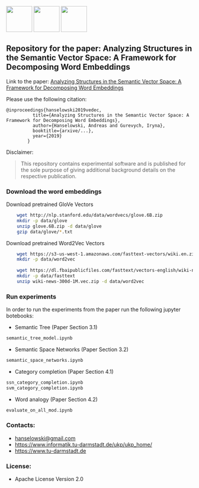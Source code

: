 <img src="https://user-images.githubusercontent.com/29311022/27184688-27629126-51e3-11e7-9a23-276628da2430.png" height=70px/>
<img src="https://user-images.githubusercontent.com/29311022/27278631-2e19f99e-54e2-11e7-919c-f89ae0c90648.png" height=70px/>
<img src="https://user-images.githubusercontent.com/29311022/27184769-65c6583a-51e3-11e7-90e0-12a4bdf292e2.png" height=70px/>

## Repository for the paper: Analyzing Structures in the Semantic Vector Space: A Framework for Decomposing Word Embeddings



Link to the paper: [Analyzing Structures in the Semantic Vector Space: A Framework for Decomposing Word Embeddings](arxive/...)

Please use the following citation:
```
@inproceedings{hanselowski2019vedec,
          title={Analyzing Structures in the Semantic Vector Space: A Framework for Decomposing Word Embeddings},
          author={Hanselowski, Andreas and Gurevych, Iryna},
          booktitle={arxive/...},
          year={2019}
        }
```


Disclaimer:
> This repository contains experimental software and is published for the sole purpose of giving additional background details on the respective publication.






### Download the word embeddings

Download pretrained GloVe Vectors
```bash
    wget http://nlp.stanford.edu/data/wordvecs/glove.6B.zip
    mkdir -p data/glove
    unzip glove.6B.zip -d data/glove
    gzip data/glove/*.txt
```
Download pretrained Word2Vec Vectors
```bash
    wget https://s3-us-west-1.amazonaws.com/fasttext-vectors/wiki.en.zip
    mkdir -p data/word2vec
    
    wget https://dl.fbaipublicfiles.com/fasttext/vectors-english/wiki-news-300d-1M.vec
    mkdir -p data/fasttext
    unzip wiki-news-300d-1M.vec.zip -d data/word2vec

```


### Run experiments

In order to run the experiments from the paper run the following jupyter botebooks: 



* Semantic Tree (Paper Section 3.1)

```bash
semantic_tree_model.ipynb
```

* Semantic Space Networks (Paper Section 3.2)

```bash
semantic_space_networks.ipynb
```

* Category completion  (Paper Section 4.1)

```bash
ssn_category_completion.ipynb
svm_category_completion.ipynb
```

* Word analogy  (Paper Section 4.2)

```bash
evaluate_on_all_mod.ipynb
```




### Contacts:
  * hanselowski@gmail.com
  * https://www.informatik.tu-darmstadt.de/ukp/ukp_home/
  * https://www.tu-darmstadt.de    


### License:
  * Apache License Version 2.0

 

